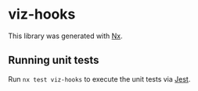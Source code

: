 # viz-hooks

This library was generated with [Nx](https://nx.dev).

## Running unit tests

Run `nx test viz-hooks` to execute the unit tests via [Jest](https://jestjs.io).
